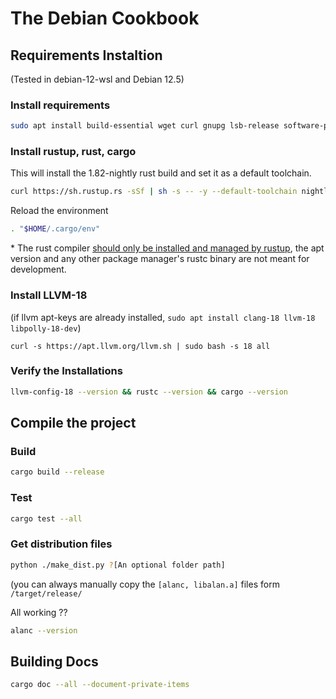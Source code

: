 # The Debian Cookbook

## Requirements Instaltion
(Tested in debian-12-wsl and Debian 12.5)

### Install requirements
```sh
sudo apt install build-essential wget curl gnupg lsb-release software-properties-common libzstd-dev zlib1g-dev
```

### Install rustup, rust, cargo
This will install the 1.82-nightly rust build and set it as a default toolchain.
```sh
curl https://sh.rustup.rs -sSf | sh -s -- -y --default-toolchain nightly-2024-07-29
```
Reload the environment
```sh
. "$HOME/.cargo/env"
```

\* The rust compiler <u>should only be installed and managed by rustup</u>, the apt version and any other package manager's rustc binary are not meant for development.

### Install LLVM-18
(if llvm apt-keys are already installed, `sudo apt install clang-18 llvm-18 libpolly-18-dev`)
```
curl -s https://apt.llvm.org/llvm.sh | sudo bash -s 18 all
```

### Verify the Installations
```sh
llvm-config-18 --version && rustc --version && cargo --version
```


## Compile the project
### Build
```sh
cargo build --release
```
### Test
```sh
cargo test --all
```
### Get distribution files
```sh
python ./make_dist.py ?[An optional folder path]
```

(you can always manually copy the `[alanc, libalan.a]` files form `/target/release/`

All working ??
```sh
alanc --version
```

## Building Docs
```sh
cargo doc --all --document-private-items
```
